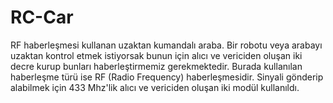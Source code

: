 # RC-Car
RF haberleşmesi kullanan uzaktan kumandalı araba.
Bir robotu veya arabayı uzaktan kontrol etmek istiyorsak bunun için alıcı ve vericiden oluşan iki decre kurup 
bunları haberleştirmemiz gerekmektedir. Burada kullanılan haberleşme türü ise RF (Radio Frequency) haberleşmesidir. Sinyali
gönderip alabilmek için 433 Mhz'lik alıcı ve vericiden oluşan iki modül kullanıldı. 
